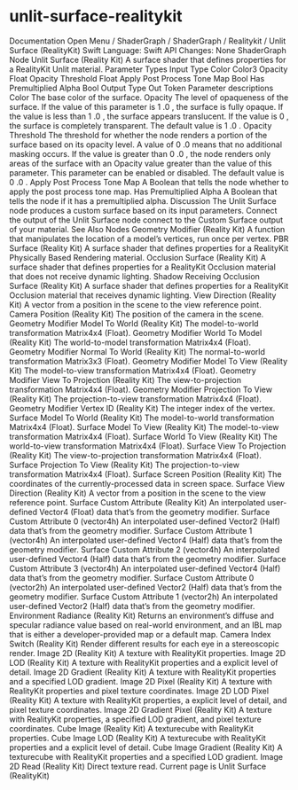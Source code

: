 # unlit-surface-realitykit
 Documentation 
 Open Menu 
/
 ShaderGraph 
/
ShaderGraph
/
 Realitykit 
/
 Unlit Surface (RealityKit) 
Swift
Language: 
Swift
 API Changes: 
None
ShaderGraph Node
Unlit Surface (Reality
Kit)
A surface shader that defines properties for a RealityKit Unlit material.
Parameter Types
Input
Type
Color
Color3
Opacity
Float
Opacity Threshold
Float
Apply Post Process Tone Map
Bool
Has Premultiplied Alpha
Bool
Output
Type
Out
Token
Parameter descriptions
Color
The base color of the surface.
Opacity
The level of opaqueness of the surface. If the value of this parameter is 
1
.0
, the surface is fully opaque. If the value is less than 
1
.0
, the surface appears translucent. If the value is 
0
, the surface is completely transparent. The default value is 
1
.0
.
Opacity Threshold
The threshold for whether the node renders a portion of the surface based on its opacity level. A value of 
0
.0
 means that no additional masking occurs. If the value is greater than 
0
.0
, the node renders only areas of the surface with an 
Opacity
 value greater than the value of this parameter. This parameter can be enabled or disabled. The default value is 
0
.0
.
Apply Post Process Tone Map
A Boolean that tells the node whether to apply the post process tone map.
Has Premultiplied Alpha
A Boolean that tells the node if it has a premultiplied alpha.
Discussion
The Unlit Surface node produces a custom surface based on its input parameters. Connect the output of the Unlit Surface node connect to the 
Custom Surface
 output of your material.
See Also
Nodes
Geometry Modifier (Reality
Kit)
A function that manipulates the location of a model’s vertices, run once per vertex.
PBR Surface (Reality
Kit)
A surface shader that defines properties for a RealityKit Physically Based Rendering material.
Occlusion Surface (Reality
Kit)
A surface shader that defines properties for a RealityKit Occlusion material that does not receive dynamic lighting.
Shadow Receiving Occlusion Surface (Reality
Kit)
A surface shader that defines properties for a RealityKit Occlusion material that receives dynamic lighting.
View Direction (Reality
Kit)
A vector from a position in the scene to the view reference point.
Camera Position (Reality
Kit)
The position of the camera in the scene.
Geometry Modifier Model To World (Reality
Kit)
The model-to-world transformation Matrix4x4 (Float).
Geometry Modifier World To Model (Reality
Kit)
The world-to-model transformation Matrix4x4 (Float).
Geometry Modifier Normal To World (Reality
Kit)
The normal-to-world transformation Matrix3x3 (Float).
Geometry Modifier Model To View (Reality
Kit)
The model-to-view transformation Matrix4x4 (Float).
Geometry Modifier View To Projection (Reality
Kit)
The view-to-projection transformation Matrix4x4 (Float).
Geometry Modifier Projection To View (Reality
Kit)
The projection-to-view transformation Matrix4x4 (Float).
Geometry Modifier Vertex ID (Reality
Kit)
The integer index of the vertex.
Surface Model To World (Reality
Kit)
The model-to-world transformation Matrix4x4 (Float).
Surface Model To View (Reality
Kit)
The model-to-view transformation Matrix4x4 (Float).
Surface World To View (Reality
Kit)
The world-to-view transformation Matrix4x4 (Float).
Surface View To Projection (Reality
Kit)
The view-to-projection transformation Matrix4x4 (Float).
Surface Projection To View (Reality
Kit)
The projection-to-view transformation Matrix4x4 (Float).
Surface Screen Position (Reality
Kit)
The coordinates of the currently-processed data in screen space.
Surface View Direction (Reality
Kit)
A vector from a position in the scene to the view reference point.
Surface Custom Attribute (Reality
Kit)
An interpolated user-defined Vector4 (Float) data that’s from the geometry modifier.
Surface Custom Attribute 0 (vector4h)
An interpolated user-defined Vector2 (Half) data that’s from the geometry modifier.
Surface Custom Attribute 1 (vector4h)
An interpolated user-defined Vector4 (Half) data that’s from the geometry modifier.
Surface Custom Attribute 2 (vector4h)
An interpolated user-defined Vector4 (Half) data that’s from the geometry modifier.
Surface Custom Attribute 3 (vector4h)
An interpolated user-defined Vector4 (Half) data that’s from the geometry modifier.
Surface Custom Attribute 0 (vector2h)
An interpolated user-defined Vector2 (Half) data that’s from the geometry modifier.
Surface Custom Attribute 1 (vector2h)
An interpolated user-defined Vector2 (Half) data that’s from the geometry modifier.
Environment Radiance (Reality
Kit)
Returns an environment’s diffuse and specular radiance value based on real-world environment, and an IBL map that is either a developer-provided map or a default map.
Camera Index Switch (Reality
Kit)
Render different results for each eye in a stereoscopic render.
Image 2D (Reality
Kit)
A texture with RealityKit properties.
Image 2D LOD (Reality
Kit)
A texture with RealityKit properties and a explicit level of detail.
Image 2D Gradient (Reality
Kit)
A texture with RealityKit properties and a specified LOD gradient.
Image 2D Pixel (Reality
Kit)
A texture with RealityKit properties and pixel texture coordinates.
Image 2D LOD Pixel (Reality
Kit)
A texture with RealityKit properties, a explicit level of detail, and pixel texture coordinates.
Image 2D Gradient Pixel (Reality
Kit)
A texture with RealityKit properties, a specified LOD gradient, and pixel texture coordinates.
Cube Image (Reality
Kit)
A texturecube with RealityKit properties.
Cube Image LOD (Reality
Kit)
A texturecube with RealityKit properties and a explicit level of detail.
Cube Image Gradient (Reality
Kit)
A texturecube with RealityKit properties and a specified LOD gradient.
Image 2D Read (Reality
Kit)
Direct texture read.
 Current page is Unlit Surface (RealityKit) 